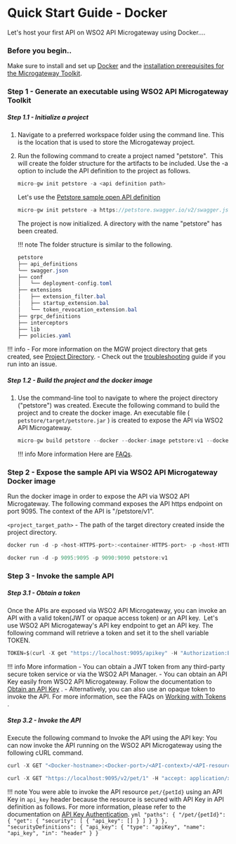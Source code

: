 # Quick Start Guide - Docker

Let's host your first API on WSO2 API Microgateway using Docker....

### Before you begin..

Make sure to install and set up [Docker](https://www.docker.com) and the [installation prerequisites for the Microgateway Toolkit](/install-and-setup/install-on-vm/#microgateway-toolkit).

### Step 1 - Generate an executable using WSO2 API Microgateway Toolkit

##### Step 1.1 - Initialize a project

1.  Navigate to a preferred workspace folder using the command line. This is the location that is used to store the Microgateway project.
2.  Run the following command to create a project named "petstore".  This will create the folder structure for the artifacts to be included. Use the -a option to include the API definition to the project as follows.

    ``` java
    micro-gw init petstore -a <api definition path>
    ```

    Let's use the [Petstore sample open API definition](https://petstore.swagger.io/)

    ``` java
    micro-gw init petstore -a https://petstore.swagger.io/v2/swagger.json
    ```

    The project is now initialized. A directory with the name "petstore" has been created.

    !!! note
        The folder structure is similar to the following.
    ``` java
    petstore
    ├── api_definitions
    └── swagger.json
    ├── conf
    │   └── deployment-config.toml
    ├── extensions
    │   ├── extension_filter.bal
    │   ├── startup_extension.bal
    │   └── token_revocation_extension.bal
    ├── grpc_definitions
    ├── interceptors
    ├── lib
    ├── policies.yaml
    ```

!!! info
    -   For more information on the MGW project directory that gets created, see [Project Directory](/reference/project-directory/).
    -   Check out the [troubleshooting](/troubleshooting/troubleshooting/) guide if you run into an issue.

##### Step 1.2 - Build the project and the docker image

1.  Use the command-line tool to navigate to where the project directory ("petstore") was created. Execute    the following command to build the project and to create the docker image.
    An executable file ( `petstore/target/petstore.jar` ) is created to expose the API via WSO2 API Microgateway.

    ``` java
    micro-gw build petstore --docker --docker-image petstore:v1 --docker-base-image wso2/wso2micro-gw:3.2.0
    ```

    !!! info
        More information
        Here are [FAQs](/faqs/).

### Step 2 - Expose the sample API via WSO2 API Microgateway Docker image

Run the docker image in order to expose the API via WSO2 API Microgateway. The following command exposes the API https endpoint on port 9095. The context of the API is "/petstore/v1".

  `<project_target_path>` -  The path of the target directory created inside the project directory.

``` java tab="Format"
docker run -d -p <host-HTTPS-port>:<container-HTTPS-port> -p <host-HTTP-port>:<container-HTTP-port> <MGW-Docker-image-name>
```

``` java tab="Example"
docker run -d -p 9095:9095 -p 9090:9090 petstore:v1
```

### Step 3 - Invoke the sample API
##### Step 3.1 - Obtain a token

Once the APIs are exposed via WSO2 API Microgateway, you can invoke an API with a valid token(JWT or opaque access token) or an API key.  Let's use WSO2 API Microgateway's API key endpoint to get an API key. The following command will retrieve a token and set it to the shell variable TOKEN.

``` java tab="Sample Token"
TOKEN=$(curl -X get "https://localhost:9095/apikey" -H "Authorization:Basic YWRtaW46YWRtaW4=" -k)
```

!!! info
    More information
    -   You can obtain a JWT token from any third-party secure token service or via the WSO2 API Manager.
    -   You can obtain an API Key easily from WSO2 API Microgateway. Follow the documentation to [Obtain an API Key](/how-tos/security/api-key-security-token-service/) .
    -   Alternatively, you can also use an opaque token to invoke the API.
    For more information, see the FAQs on [Working with Tokens](/references/faqs/#WorkingwithTokens) .

##### Step 3.2 - Invoke the API

Execute the following command to Invoke the API using the API key: You can now invoke the API running on the WSO2 API Microgateway using the following cURL command.

``` java tab="Format"
curl -X GET "<Docker-hostname>:<Docker-port>/<API-context>/<API-resource>" -H "accept: application/xml" -H "api_key:$TOKEN" -k
```

``` java tab="Example"
curl -X GET "https://localhost:9095/v2/pet/1" -H "accept: application/xml" -H "api_key:$TOKEN" -k
```

!!! note
    You were able to invoke the API resource `pet/{petId}` using an API Key in `api_key` header because the resource is secured with API Key in API definition as follows. For more information, please refer to the documentation on [API Key Authentication](/how-tos/security/api-authentication/api-key-authentication/).
    ```yml
    "paths": {
      "/pet/{petId}": {
        "get": {
          "security": [
            {
              "api_key": []
            }
          ]
        }
      }
    },
    "securityDefinitions": {
      "api_key": {
        "type": "apiKey",
        "name": "api_key",
        "in": "header"
      }
    }
    ```



